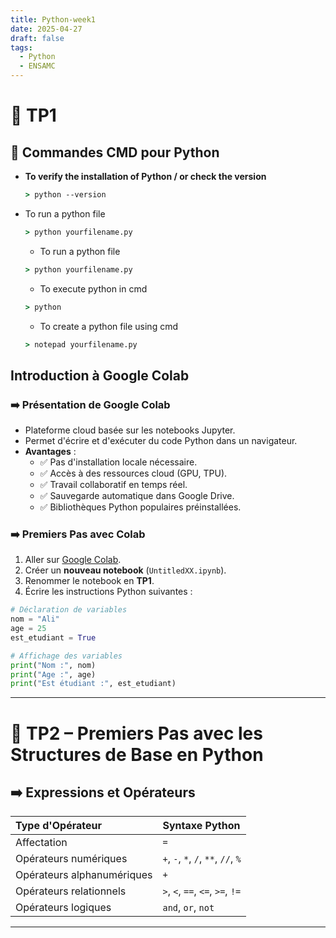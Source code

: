```yaml
---
title: Python-week1
date: 2025-04-27
draft: false
tags:
  - Python
  - ENSAMC
---
```



# 📍 TP1 

## 📂 Commandes CMD pour Python

- **To verify the installation of Python / or check the version**
  ```cmd
  > python --version
	```
- To run a python file 
  ```cmd
  > python yourfilename.py
	```
	- To run a python file 
  ```cmd
  > python yourfilename.py
	```
	- To execute python in cmd
  ```cmd
  > python 
	```
	- To create a python file using cmd
  ```cmd
  > notepad yourfilename.py 
	```
## Introduction à Google Colab

### ➡️ Présentation de Google Colab
- Plateforme cloud basée sur les notebooks Jupyter.
- Permet d'écrire et d'exécuter du code Python dans un navigateur.
- **Avantages** :
  - ✅ Pas d'installation locale nécessaire.
  - ✅ Accès à des ressources cloud (GPU, TPU).
  - ✅ Travail collaboratif en temps réel.
  - ✅ Sauvegarde automatique dans Google Drive.
  - ✅ Bibliothèques Python populaires préinstallées.

### ➡️ Premiers Pas avec Colab
1. Aller sur [Google Colab](https://colab.research.google.com).
2. Créer un **nouveau notebook** (`UntitledXX.ipynb`).
3. Renommer le notebook en **TP1**.
4. Écrire les instructions Python suivantes :

```python
# Déclaration de variables
nom = "Ali"
age = 25
est_etudiant = True

# Affichage des variables
print("Nom :", nom)
print("Age :", age)
print("Est étudiant :", est_etudiant)

```

---
# 📍 TP2 – Premiers Pas avec les Structures de Base en Python

## ➡️ Expressions et Opérateurs

| Type d'Opérateur | Syntaxe Python |
|:-----------------|:---------------|
| Affectation       | `=` |
| Opérateurs numériques | `+`, `-`, `*`, `/`, `**`, `//`, `%` |
| Opérateurs alphanumériques | `+` |
| Opérateurs relationnels | `>`, `<`, `==`, `<=`, `>=`, `!=` |
| Opérateurs logiques | `and`, `or`, `not` |

---

